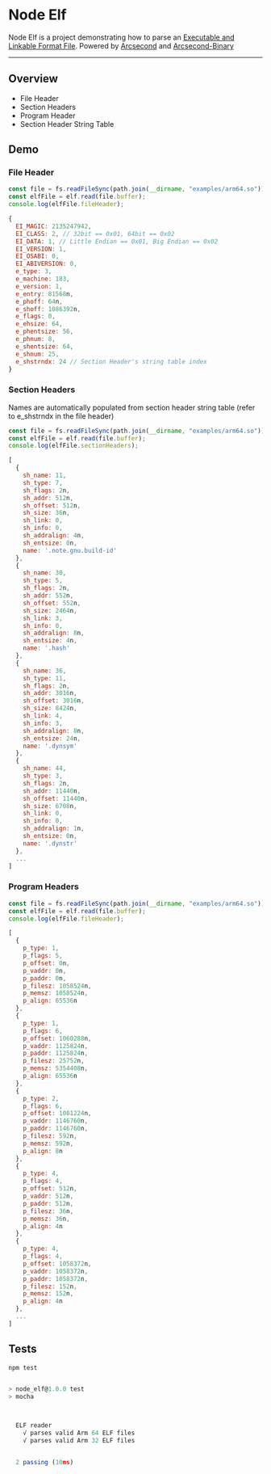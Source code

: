 # Node Elf
Node Elf is a project demonstrating how to parse an [Executable and Linkable Format File](https://en.wikipedia.org/wiki/Executable_and_Linkable_Format). Powered by [Arcsecond](https://github.com/francisrstokes/arcsecond/) and [Arcsecond-Binary](https://github.com/francisrstokes/arcsecond-binary)

--- 

## Overview
- File Header
- Section Headers
- Program Header
- Section Header String Table

## Demo
### File Header
```JavaScript
const file = fs.readFileSync(path.join(__dirname, "examples/arm64.so"));
const elfFile = elf.read(file.buffer);
console.log(elfFile.fileHeader);
```
```Javascript
{
  EI_MAGIC: 2135247942,
  EI_CLASS: 2, // 32bit == 0x01, 64bit == 0x02
  EI_DATA: 1, // Little Endian == 0x01, Big Endian == 0x02
  EI_VERSION: 1,
  EI_OSABI: 0,
  EI_ABIVERSION: 0,
  e_type: 3,
  e_machine: 183,
  e_version: 1,
  e_entry: 81568n,
  e_phoff: 64n,
  e_shoff: 1086392n,
  e_flags: 0,
  e_ehsize: 64,
  e_phentsize: 56,
  e_phnum: 8,
  e_shentsize: 64,
  e_shnum: 25,
  e_shstrndx: 24 // Section Header's string table index
}
```

### Section Headers
Names are automatically populated from section header string table (refer to e_shstrndx in the file header)
```JavaScript
const file = fs.readFileSync(path.join(__dirname, "examples/arm64.so"));
const elfFile = elf.read(file.buffer);
console.log(elfFile.sectionHeaders);
```
```Javascript
[ 
  {
    sh_name: 11,
    sh_type: 7,
    sh_flags: 2n,
    sh_addr: 512n,
    sh_offset: 512n,
    sh_size: 36n,
    sh_link: 0,
    sh_info: 0,
    sh_addralign: 4n,
    sh_entsize: 0n,
    name: '.note.gnu.build-id'
  },
  {
    sh_name: 30,
    sh_type: 5,
    sh_flags: 2n,
    sh_addr: 552n,
    sh_offset: 552n,
    sh_size: 2464n,
    sh_link: 3,
    sh_info: 0,
    sh_addralign: 8n,
    sh_entsize: 4n,
    name: '.hash'
  },
  {
    sh_name: 36,
    sh_type: 11,
    sh_flags: 2n,
    sh_addr: 3016n,
    sh_offset: 3016n,
    sh_size: 8424n,
    sh_link: 4,
    sh_info: 3,
    sh_addralign: 8n,
    sh_entsize: 24n,
    name: '.dynsym'
  },
  {
    sh_name: 44,
    sh_type: 3,
    sh_flags: 2n,
    sh_addr: 11440n,
    sh_offset: 11440n,
    sh_size: 6708n,
    sh_link: 0,
    sh_info: 0,
    sh_addralign: 1n,
    sh_entsize: 0n,
    name: '.dynstr'
  },
  ...
]
```

### Program Headers
```JavaScript
const file = fs.readFileSync(path.join(__dirname, "examples/arm64.so"));
const elfFile = elf.read(file.buffer);
console.log(elfFile.fileHeader);
```
```Javascript
[
  {
    p_type: 1,
    p_flags: 5,
    p_offset: 0n,
    p_vaddr: 0n,
    p_paddr: 0n,
    p_filesz: 1058524n,
    p_memsz: 1058524n,
    p_align: 65536n
  },
  {
    p_type: 1,
    p_flags: 6,
    p_offset: 1060288n,
    p_vaddr: 1125824n,
    p_paddr: 1125824n,
    p_filesz: 25752n,
    p_memsz: 5354408n,
    p_align: 65536n
  },
  {
    p_type: 2,
    p_flags: 6,
    p_offset: 1081224n,
    p_vaddr: 1146760n,
    p_paddr: 1146760n,
    p_filesz: 592n,
    p_memsz: 592n,
    p_align: 8n
  },
  {
    p_type: 4,
    p_flags: 4,
    p_offset: 512n,
    p_vaddr: 512n,
    p_paddr: 512n,
    p_filesz: 36n,
    p_memsz: 36n,
    p_align: 4n
  },
  {
    p_type: 4,
    p_flags: 4,
    p_offset: 1058372n,
    p_vaddr: 1058372n,
    p_paddr: 1058372n,
    p_filesz: 152n,
    p_memsz: 152n,
    p_align: 4n
  },
  ...
]
```

## Tests
```Javascript
npm test
```
```Javascript

> node_elf@1.0.0 test
> mocha



  ELF reader
    √ parses valid Arm 64 ELF files
    √ parses valid Arm 32 ELF files


  2 passing (10ms)
```